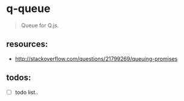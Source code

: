 # q-queue
> Queue for Q.js.


## resources:
+ http://stackoverflow.com/questions/21799269/queuing-promises


## todos:
- [ ] todo list..
